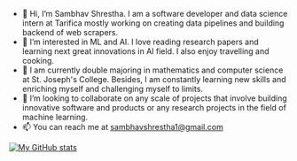 - 👋 Hi, I’m Sambhav Shrestha. I am a software developer and data science intern at Tarifica mostly working on creating data pipelines and building backend of web scrapers.
- 👀 I’m interested in ML and AI. I love reading research papers and learning next great innovations in AI field. I also enjoy travelling and cooking. 
- 🌱 I am currently double majoring in mathematics and computer science at St. Joseph's College. Besides, I am constantly learning new skills and enriching myself and challenging myself to limits.
- 💞️ I’m looking to collaborate on any scale of projects that involve building innovative software and products or any research projects in the field of machine learning.
- 📫 You can reach me at sambhavshrestha1@gmail.com 


[![My GitHub stats](https://github-readme-stats.vercel.app/api?username=Sambhav101&count_private=true)](https://github.com/sambhav101/github-readme-stats)

<!---
Sambhav101/Sambhav101 is a ✨ special ✨ repository because its `README.md` (this file) appears on your GitHub profile.
You can click the Preview link to take a look at your changes.
--->
